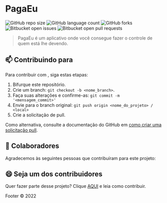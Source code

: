 # PagaEu

<!---Esses são exemplos. Veja https://shields.io para outras pessoas ou para personalizar este conjunto de escudos. Você pode querer incluir dependências, status do projeto e informações de licença aqui--->

![GitHub repo size](https://img.shields.io/github/repo-size/nillias/PagaEu?style=for-the-badge)
![GitHub language count](https://img.shields.io/github/languages/count/nillias/PagaEu?style=for-the-badge)
![GitHub forks](https://img.shields.io/github/forks/nillias/PagaEu?style=for-the-badge)
![Bitbucket open issues](https://img.shields.io/bitbucket/issues/nillias/PagaEu?style=for-the-badge)
![Bitbucket open pull requests](https://img.shields.io/bitbucket/pr-raw/nillias/PagaEu?style=for-the-badge)



> PagaEu é um aplicativo onde você consegue fazer o controle de quem está lhe devendo.

## 📫 Contribuindo para <PagaEu>
<!---Se o seu README for longo ou se você tiver algum processo ou etapas específicas que deseja que os contribuidores sigam, considere a criação de um arquivo CONTRIBUTING.md separado--->
Para contribuir com <PagaEu>, siga estas etapas:

1. Bifurque este repositório.
2. Crie um branch: `git checkout -b <nome_branch>`.
3. Faça suas alterações e confirme-as: `git commit -m '<mensagem_commit>'`
4. Envie para o branch original: `git push origin <nome_do_projeto> / <local>`
5. Crie a solicitação de pull.

Como alternativa, consulte a documentação do GitHub em [como criar uma solicitação pull](https://help.github.com/en/github/collaborating-with-issues-and-pull-requests/creating-a-pull-request).

## 🤝 Colaboradores

Agradecemos às seguintes pessoas que contribuíram para este projeto:



## 😄 Seja um dos contribuidores<br>

Quer fazer parte desse projeto? Clique [AQUI](CONTRIBUTING.md) e leia como contribuir.

<!--## 📝 Licença
Esse projeto está sob licença. Veja o arquivo [LICENÇA](LICENSE.md) para mais detalhes.
[⬆ Voltar ao topo](#nome-do-projeto)<br> -->
Footer
© 2022
